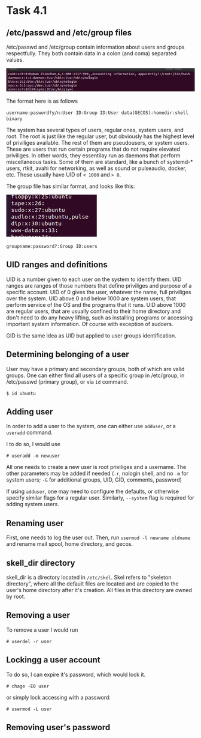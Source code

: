 # Task 4.1

/etc/passwd and /etc/group files
--------------------------------

/etc/passwd and /etc/group contain information about users and groups respectfully.
They both contain data in a colon (and coma) separated values.

![](./images/passwd.png)

The format here is as follows

```
username:pasword?y/n:User ID:Group ID:User data(GECOS):homedir:shell binary
```

The system has several types of users, regular ones, system users, and root.
The root is just like the regular user, but obviously has the highest level of priviliges available.
The rest of them are pseudousers, or system users.
These are users that run certain programs that do not require elevated priviliges.
In other words, they essentilay run as daemons that perform miscellaneous tasks.
Some of them are standard, like a bunch of systemd-* users, rtkit, avahi for networking, as well as sound or pulseaudio, docker, etc.
These usually have UID of `< 1000` and `> 0`.

The group file has similar format, and looks like this:

![](./images/group.png)

```
groupname:password?:Group ID:users
```


UID ranges and definitions
--------------------------

UID is a number given to each user on the system to identify them.
UID ranges are ranges of those numbers that define priviliges and purpose of a specific account.
UID of 0 gives the user, whatever the name, full priviliges over the system.
UID above 0 and below 1000 are system users, that perform service of the OS and the programs that it runs.
UID above 1000 are regular users, that are usually confined to their home directory and don't need to do any heavy lifting, such as installing programs or accessing important system information.
Of course with exception of sudoers.

GID is the same idea as UID but applied to user groups identification.


Determining belonging of a user
-------------------------------

User may have a primary and secondary groups, both of which are valid groups.
One can either find all users of a specific group in /etc/group, in /etc/passwd (primary group), or via `id` command.

```shell
$ id ubuntu
```

Adding user
-----------

In order to add a user to the system, one can either use `adduser`, or a `useradd` command.

I to do so, I would use

```shell
# useradd -m newuser
```

All one needs to create a new user is root priviliges and a username.
The other parameters may be added if needed (`-r`, nologin shell, and no `-m` for system users; `-G` for additional groups, UID, GID, comments, password)

If using `adduser`, one may need to configure the defaults, or otherwise specify similar flags for a regular user.
Similarly, `--system` flag is required for adding system users.


Renaming user
-------------

First, one needs to log the user out.
Then, run `usermod -l newname oldname` and rename mail spool, home directory, and gecos.


skell_dir directory
-------------------

skell_dir is a directory located in `/etc/skel`.
Skel refers to "skeleton directory", where all the default files are located and are copied to the user's home directory after it's creation.
All files in this directory are owned by root.

Removing a user
---------------

To remove a user I would run

```shell
# userdel -r user
```

Lockingg a user account
-----------------------

To do so, I can expire it's password, which would lock it.


```shell
# chage -E0 user
```

or simply lock accessing with a password:

```
# usermod -L user
```

Removing user's password
------------------------

